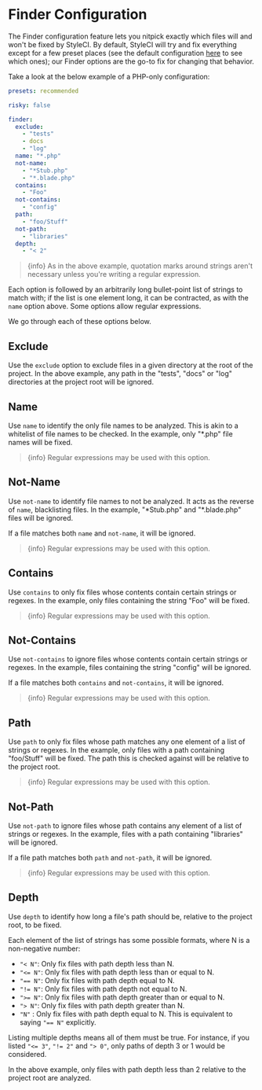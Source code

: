# Finder Configuration

The Finder configuration feature lets you nitpick exactly which files will and won't be fixed by StyleCI. By default, StyleCI will try and fix everything except for a few preset places (see the default configuration [here](configuration) to see which ones); our Finder options are the go-to fix for changing that behavior.

Take a look at the below example of a PHP-only configuration:

```yaml
presets: recommended

risky: false

finder:
  exclude:
    - "tests"
    - docs
    - "log"
  name: "*.php"
  not-name:
    - "*Stub.php"
    - "*.blade.php"
  contains:
    - "Foo"
  not-contains:
    - "config"
  path:
    - "foo/Stuff"
  not-path:
    - "libraries"
  depth:
    - "< 2"
```

> {info} As in the above example, quotation marks around strings aren't necessary unless you're writing a regular expression.

Each option is followed by an arbitrarily long bullet-point list of strings to match with; if the list is one element long, it can be contracted, as with the `name` option above. Some options allow regular expressions.

We go through each of these options below.

## Exclude

Use the `exclude` option to exclude files in a given directory at the root of the project. In the above example, any path in the "tests", "docs" or "log" directories at the project root will be ignored.

## Name

Use `name` to identify the only file names to be analyzed. This is akin to a whitelist of file names to be checked. In the example, only "\*.php" file names will be fixed.

> {info} Regular expressions may be used with this option.

## Not-Name

Use `not-name` to identify file names to not be analyzed. It acts as the reverse of `name`, blacklisting files. In the example, "\*Stub.php" and "\*.blade.php" files will be ignored.

If a file matches both `name` and `not-name`, it will be ignored.

> {info} Regular expressions may be used with this option.

## Contains

Use `contains` to only fix files whose contents contain certain strings or regexes. In the example, only files containing the string "Foo" will be fixed.

> {info} Regular expressions may be used with this option.

## Not-Contains

Use `not-contains` to ignore files whose contents contain certain strings or regexes. In the example, files containing the string "config" will be ignored.

If a file matches both `contains` and `not-contains`, it will be ignored.

> {info} Regular expressions may be used with this option.

## Path

Use `path` to only fix files whose path matches any one element of a list of strings or regexes. In the example, only files with a path containing "foo/Stuff" will be fixed. The path this is checked against will be relative to the project root.

> {info} Regular expressions may be used with this option.

## Not-Path

Use `not-path` to ignore files whose path contains any element of a list of strings or regexes. In the example, files with a path containing "libraries" will be ignored.

If a file path matches both `path` and `not-path`, it will be ignored.

> {info} Regular expressions may be used with this option.

## Depth

Use `depth` to identify how long a file's path should be, relative to the project root, to be fixed.

Each element of the list of strings has some possible formats, where N is a non-negative number:

* `"< N"`: Only fix files with path depth less than N.
* `"<= N"`: Only fix files with path depth less than or equal to N.
* `"== N"`: Only fix files with path depth equal to N.
* `"!= N"`: Only fix files with path depth not equal to N.
* `">= N"`: Only fix files with path depth greater than or equal to N.
* `"> N"`: Only fix files with path depth greater than N.
* `"N"` : Only fix files with path depth equal to N. This is
  equivalent to saying `"== N"` explicitly.

Listing multiple depths means all of them must be true. For instance, if you listed `"<= 3"`, `"!= 2"` and `"> 0"`, only paths of depth 3 or 1 would be considered.

In the above example, only files with path depth less than 2 relative to the project root are analyzed.
